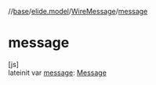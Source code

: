 //[base](../../../index.md)/[elide.model](../index.md)/[WireMessage](index.md)/[message](message.md)

# message

[js]\
lateinit var [message](message.md): [Message](../../lib.protobuf/-message/index.md)
